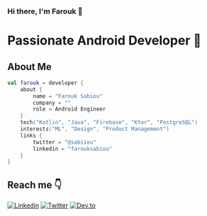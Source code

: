 ### Hi there, I'm Farouk 👋


# Passionate Android Developer 🚀 

## About Me
```kotlin
val farouk = developer {
    about {
        name = "Farouk Sabiou"
        company = ""
        role = Android Engineer
    }
    tech("Kotlin", "Java", "Firebase", "Ktor", "PostgreSQL")
    interests("ML", "Design", "Product Management")
    links {
        twitter = "@sabiiou"
        linkedin = "farouksabiou"
    }
}
```
## 
## Reach me 👇

[![Linkedin](https://img.shields.io/badge/LinkedIn-blue.svg?style=for-the-badge&logo=linkedin)](https://www.linkedin.com/in/farouksabiou/)
[![Twitter](https://img.shields.io/badge/Twitter-skyblue.svg?style=for-the-badge&logo=twitter)](https://twitter.com/sabiiou)
[![Dev.to](https://img.shields.io/badge/Dev.to-black.svg?style=for-the-badge&logo=dev)](https://dev.to/sabiou)
